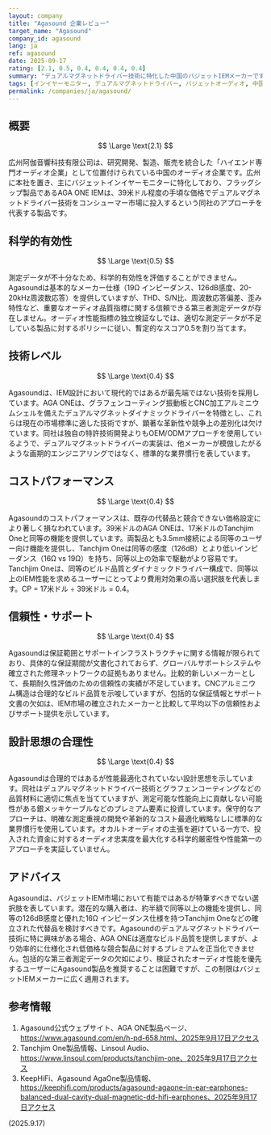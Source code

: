 ```yaml
---
layout: company
title: "Agasound 企業レビュー"
target_name: "Agasound"
company_id: agasound
lang: ja
ref: agasound
date: 2025-09-17
rating: [2.1, 0.5, 0.4, 0.4, 0.4, 0.4]
summary: "デュアルマグネットドライバー技術に特化した中国のバジェットIEMメーカーですが、価格競争力と測定データの透明性が不足しています"
tags: [インイヤーモニター, デュアルマグネットドライバー, バジェットオーディオ, 中国]
permalink: /companies/ja/agasound/
---
```

## 概要

$$ \Large \text{2.1} $$

広州阿伽音響科技有限公司は、研究開発、製造、販売を統合した「ハイエンド専門オーディオ企業」として位置付けられている中国のオーディオ企業です。広州に本社を置き、主にバジェットインイヤーモニターに特化しており、フラッグシップ製品であるAGA ONE IEMは、39米ドル程度の手頃な価格でデュアルマグネットドライバー技術をコンシューマー市場に投入するという同社のアプローチを代表する製品です。

## 科学的有効性

$$ \Large \text{0.5} $$

測定データが不十分なため、科学的有効性を評価することができません。Agasoundは基本的なメーカー仕様（19Ω インピーダンス、126dB感度、20-20kHz周波数応答）を提供していますが、THD、S/N比、周波数応答偏差、歪み特性など、重要なオーディオ品質指標に関する信頼できる第三者測定データが存在しません。オーディオ性能指標の独立検証なしでは、適切な測定データが不足している製品に対するポリシーに従い、暫定的なスコア0.5を割り当てます。

## 技術レベル

$$ \Large \text{0.4} $$

Agasoundは、IEM設計において現代的ではあるが最先端ではない技術を採用しています。AGA ONEは、グラフェンコーティング振動板とCNC加工アルミニウムシェルを備えたデュアルマグネットダイナミックドライバーを特徴とし、これらは現在の市場標準に適した技術ですが、顕著な革新性や競争上の差別化は欠けています。同社は独自の特許技術開発よりもOEM/ODMアプローチを使用しているようで、デュアルマグネットドライバーの実装は、他メーカーが模倣したがるような画期的エンジニアリングではなく、標準的な業界慣行を表しています。

## コストパフォーマンス

$$ \Large \text{0.4} $$

Agasoundのコストパフォーマンスは、既存の代替品と競合できない価格設定により著しく損なわれています。39米ドルのAGA ONEは、17米ドルのTanchjim Oneと同等の機能を提供しています。両製品とも3.5mm接続による同等のユーザー向け機能を提供し、Tanchjim Oneは同等の感度（126dB）とより低いインピーダンス（16Ω vs 19Ω）を持ち、同等以上の効率で駆動がより容易です。Tanchjim Oneは、同等のビルド品質とダイナミックドライバー構成で、同等以上のIEM性能を求めるユーザーにとってより費用対効果の高い選択肢を代表します。CP = 17米ドル ÷ 39米ドル = 0.4。

## 信頼性・サポート

$$ \Large \text{0.4} $$

Agasoundは保証範囲とサポートインフラストラクチャに関する情報が限られており、具体的な保証期間が文書化されておらず、グローバルサポートシステムや確立された修理ネットワークの証拠もありません。比較的新しいメーカーとして、長期耐久性評価のための信頼性の実績が不足しています。CNCアルミニウム構造は合理的なビルド品質を示唆していますが、包括的な保証情報とサポート文書の欠如は、IEM市場の確立されたメーカーと比較して平均以下の信頼性およびサポート提供を示しています。

## 設計思想の合理性

$$ \Large \text{0.4} $$

Agasoundは合理的ではあるが性能最適化されていない設計思想を示しています。同社はデュアルマグネットドライバー技術とグラフェンコーティングなどの品質材料に適切に焦点を当てていますが、測定可能な性能向上に貢献しない可能性がある銀メッキケーブルなどのプレミアム要素に投資しています。保守的なアプローチは、明確な測定重視の開発や革新的なコスト最適化戦略なしに標準的な業界慣行を使用しています。オカルトオーディオの主張を避けている一方で、投入された資金に対するオーディオ忠実度を最大化する科学的厳密性や性能第一のアプローチを実証していません。

## アドバイス

Agasoundは、バジェットIEM市場において有能ではあるが特筆すべきでない選択肢を表しています。潜在的な購入者は、約半額で同等以上の機能を提供し、同等の126dB感度と優れた16Ω インピーダンス仕様を持つTanchjim Oneなどの確立された代替品を検討すべきです。Agasoundのデュアルマグネットドライバー技術に特に興味がある場合、AGA ONEは適度なビルド品質を提供しますが、より効率的に仕様化され低価格な競合製品に対するプレミアムを正当化できません。包括的な第三者測定データの欠如により、検証されたオーディオ性能を優先するユーザーにAgasound製品を推奨することは困難ですが、この制限はバジェットIEMメーカーに広く適用されます。

## 参考情報

1. Agasound公式ウェブサイト、AGA ONE製品ページ、https://www.agasound.com/en/h-pd-658.html、2025年9月17日アクセス
2. Tanchjim One製品情報、Linsoul Audio、https://www.linsoul.com/products/tanchjim-one、2025年9月17日アクセス
3. KeepHiFi、Agasound AgaOne製品情報、https://keephifi.com/products/agasound-agaone-in-ear-earphones-balanced-dual-cavity-dual-magnetic-dd-hifi-earphones、2025年9月17日アクセス

(2025.9.17)